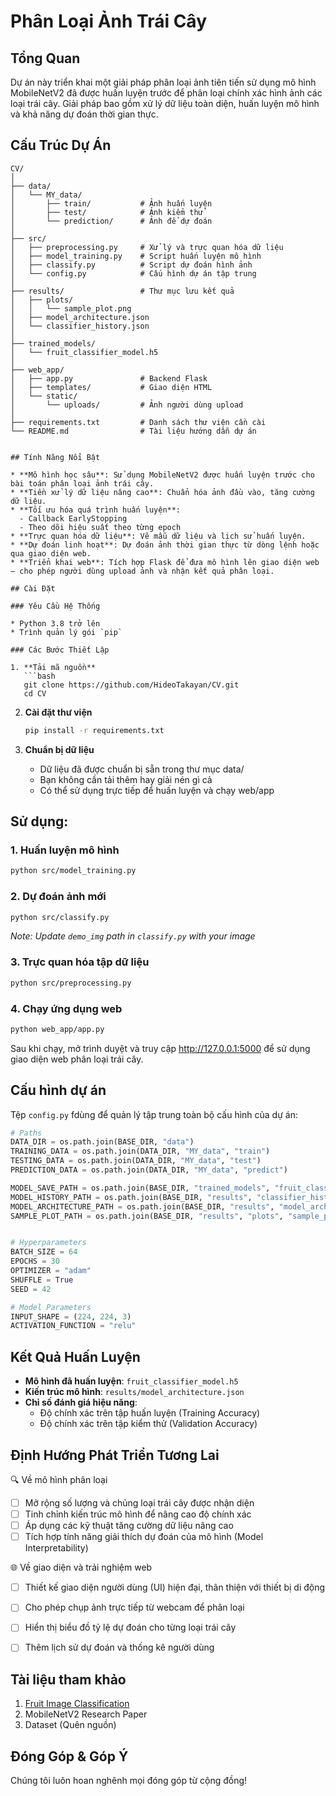 # Phân Loại Ảnh Trái Cây

## Tổng Quan

Dự án này triển khai một giải pháp phân loại ảnh tiên tiến sử dụng mô hình MobileNetV2 đã được huấn luyện trước để phân loại chính xác hình ảnh các loại trái cây. Giải pháp bao gồm xử lý dữ liệu toàn diện, huấn luyện mô hình và khả năng dự đoán thời gian thực.

## Cấu Trúc Dự Án


```
CV/
│
├── data/
│   └── MY_data/
│       ├── train/           # Ảnh huấn luyện
│       ├── test/            # Ảnh kiểm thử
│       └── prediction/      # Ảnh để dự đoán
│
├── src/
│   ├── preprocessing.py     # Xử lý và trực quan hóa dữ liệu
│   ├── model_training.py    # Script huấn luyện mô hình
│   ├── classify.py          # Script dự đoán hình ảnh
│   └── config.py            # Cấu hình dự án tập trung
│
├── results/                 # Thư mục lưu kết quả
│   ├── plots/
│   │   └── sample_plot.png
│   ├── model_architecture.json
│   └── classifier_history.json
│
├── trained_models/
│   └── fruit_classifier_model.h5
│
├── web_app/
│   ├── app.py               # Backend Flask
│   ├── templates/           # Giao diện HTML
│   └── static/
│       └── uploads/         # Ảnh người dùng upload
│
├── requirements.txt         # Danh sách thư viện cần cài
└── README.md                # Tài liệu hướng dẫn dự án


## Tính Năng Nổi Bật

* **Mô hình học sâu**: Sử dụng MobileNetV2 được huấn luyện trước cho bài toán phân loại ảnh trái cây.
* **Tiền xử lý dữ liệu nâng cao**: Chuẩn hóa ảnh đầu vào, tăng cường dữ liệu.
* **Tối ưu hóa quá trình huấn luyện**: 
  - Callback EarlyStopping
  - Theo dõi hiệu suất theo từng epoch
* **Trực quan hóa dữ liệu**: Vẽ mẫu dữ liệu và lịch sử huấn luyện.
* **Dự đoán linh hoạt**: Dự đoán ảnh thời gian thực từ dòng lệnh hoặc qua giao diện web.
* **Triển khai web**: Tích hợp Flask để đưa mô hình lên giao diện web – cho phép người dùng upload ảnh và nhận kết quả phân loại.

## Cài Đặt

### Yêu Cầu Hệ Thống

* Python 3.8 trở lên
* Trình quản lý gói `pip`

### Các Bước Thiết Lập

1. **Tải mã nguồn**
   ```bash
   git clone https://github.com/HideoTakayan/CV.git
   cd CV
   ```

2. **Cài đặt thư viện**
   ```bash
   pip install -r requirements.txt
   ```

3. **Chuẩn bị dữ liệu**
   * Dữ liệu đã được chuẩn bị sẵn trong thư mục data/
   * Bạn không cần tải thêm hay giải nén gì cả
   * Có thể sử dụng trực tiếp để huấn luyện và chạy web/app

## Sử dụng:

### 1. Huấn luyện mô hình

```bash
python src/model_training.py
```

### 2. Dự đoán ảnh mới

```bash
python src/classify.py
```
*Note: Update `demo_img` path in `classify.py` with your image*

### 3. Trực quan hóa tập dữ liệu

```bash
python src/preprocessing.py
```
### 4. Chạy ứng dụng web

```bash
python web_app/app.py
```
Sau khi chạy, mở trình duyệt và truy cập http://127.0.0.1:5000 để sử dụng giao diện web phân loại trái cây.  

## Cấu hình dự án

Tệp  `config.py` fdùng để quản lý tập trung toàn bộ cấu hình của dự án:

```python
# Paths
DATA_DIR = os.path.join(BASE_DIR, "data")
TRAINING_DATA = os.path.join(DATA_DIR, "MY_data", "train")
TESTING_DATA = os.path.join(DATA_DIR, "MY_data", "test")
PREDICTION_DATA = os.path.join(DATA_DIR, "MY_data", "predict")

MODEL_SAVE_PATH = os.path.join(BASE_DIR, "trained_models", "fruit_classifier_model.h5")
MODEL_HISTORY_PATH = os.path.join(BASE_DIR, "results", "classifier_history.json")
MODEL_ARCHITECTURE_PATH = os.path.join(BASE_DIR, "results", "model_architecture.json")
SAMPLE_PLOT_PATH = os.path.join(BASE_DIR, "results", "plots", "sample_plot.png")


# Hyperparameters
BATCH_SIZE = 64
EPOCHS = 30
OPTIMIZER = "adam"
SHUFFLE = True
SEED = 42

# Model Parameters
INPUT_SHAPE = (224, 224, 3)
ACTIVATION_FUNCTION = "relu"
```

## Kết Quả Huấn Luyện

* **Mô hình đã huấn luyện**: `fruit_classifier_model.h5`  
* **Kiến trúc mô hình**: `results/model_architecture.json`  
* **Chỉ số đánh giá hiệu năng**: 
  - Độ chính xác trên tập huấn luyện (Training Accuracy)  
  - Độ chính xác trên tập kiểm thử (Validation Accuracy)  


## Định Hướng Phát Triển Tương Lai  
🔍 Về mô hình phân loại  
- [ ] Mở rộng số lượng và chủng loại trái cây được nhận diện
- [ ] Tinh chỉnh kiến trúc mô hình để nâng cao độ chính xác
- [ ] Áp dụng các kỹ thuật tăng cường dữ liệu nâng cao
- [ ] Tích hợp tính năng giải thích dự đoán của mô hình (Model Interpretability)

🌐 Về giao diện và trải nghiệm web  
- [ ] Thiết kế giao diện người dùng (UI) hiện đại, thân thiện với thiết bị di động  
- [ ] Cho phép chụp ảnh trực tiếp từ webcam để phân loại  
- [ ] Hiển thị biểu đồ tỷ lệ dự đoán cho từng loại trái cây  
- [ ] Thêm lịch sử dự đoán và thống kê người dùng  



## Tài liệu tham khảo

1. [Fruit Image Classification](https://github.com/Nirikshan95/FruitClassifier)
2. MobileNetV2 Research Paper
3. Dataset (Quên nguồn)
## Đóng Góp & Góp Ý
Chúng tôi luôn hoan nghênh mọi đóng góp từ cộng đồng!
